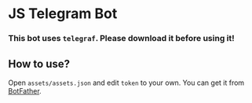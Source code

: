 # JS Telegram Bot
### This bot uses `telegraf`. Please download it before using it!
## How to use?
Open `assets/assets.json` and edit `token` to your own. You can get it from [BotFather](https://telegram.me/BotFather).
